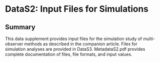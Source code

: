 # DataS2: Input Files for Simulations
## Summary
This data supplement provides input files for the simulation study of multi-observer methods as described in the companion article. Files for simulation analyses are provided in DataS3. MetadataS2.pdf provides complete documentation of files, file formats, and input values.

